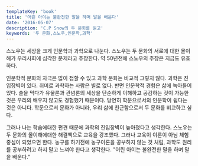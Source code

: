 ```yaml
---
templateKey: 'book'
title: '어린 아이는 불완전한 말을 하며 말을 배운다'
date: '2016-05-07'
description: 'C.P Snow의 두 문화를 읽고'
keywords: '두 문화,스노우,인문학,과학'
---
```


스노우는 세상을 크게 인문학과 과학으로 나눈다. 스노우는 두 문화의 서로에 대한 몰이해가 우리사회에 심각한 문제라고 주장한다. 약 50년전에 스노우의 주장은 지금도 유효하다.

인문학적 문화의 자극은 많이 접할 수 있고 과학 문화는 비교적 그렇지 않다. 과학은 진입장벽이 있다. 취미로 과학하는 사람은 별로 없다. 반면 인문학적 경험은 삶에 녹아들어 있다. 술을 먹다가 유물론과 관념론의 세상을 단순하게 이해하고 공감하는 것이 가능한 것은 우리의 배우지 않고도 경험했기 때문이다. 당연히 학문으로서의 인문학이 쉽다는 것은 아니다. 학문으로서 문화가 아니라, 우리 삶에 친근함으로서 두 문화를 비교하고 싶다.

그러나 나는 학습에대한 편견 때문에 과학의 진입장벽이 높아졌다고 생각한다. 스노우는 두 문화의 몰이해에대한 해결책으로 교육을 강조했다. 그러나 교육이 이론이 아님 체험중심이 되었으면 한다. 농구를 하기전에 농구이론을 공부하지 않는 것 처럼, 과학도 원리를 공부하려고 하지 말고 느껴야 한다고 생각한다. "어린 아이는 불완전한 말을 하며 말을 배운다."
